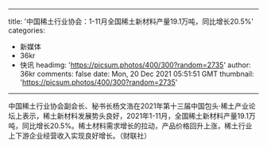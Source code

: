 
---
title: '中国稀土行业协会：1-11月全国稀土新材料产量19.1万吨，同比增长20.5%'
categories: 
 - 新媒体
 - 36kr
 - 快讯
headimg: 'https://picsum.photos/400/300?random=2735'
author: 36kr
comments: false
date: Mon, 20 Dec 2021 05:51:51 GMT
thumbnail: 'https://picsum.photos/400/300?random=2735'
---

<div>   
中国稀土行业协会副会长、秘书长杨文浩在2021年第十三届中国包头·稀土产业论坛上表示，稀土新材料发展势头良好，2021年1-11月，全国稀土新材料产量19.1万吨，同比增长20.5%。稀土材料需求增长的拉动，产品价格回升上涨，稀土行业上下游企业经营收入实现良好增长。（财联社）  
</div>
            